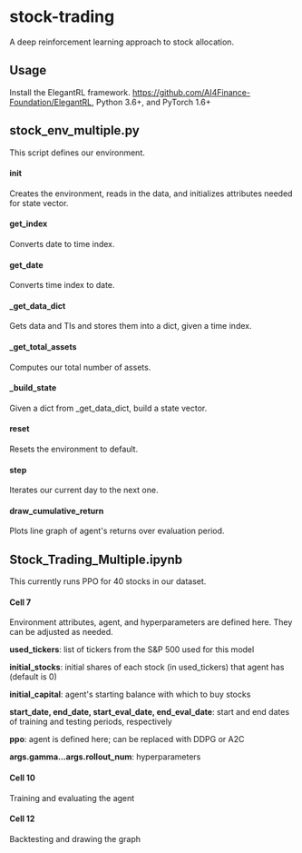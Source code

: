 # stock-trading
A deep reinforcement learning approach to stock allocation.

## Usage
Install the ElegantRL framework. https://github.com/AI4Finance-Foundation/ElegantRL, Python 3.6+, and PyTorch 1.6+ 

## stock_env_multiple.py
This script defines our environment.
#### init
Creates the environment, reads in the data, and initializes attributes needed for state vector.
#### get_index
Converts date to time index.
#### get_date
Converts time index to date.
#### _get_data_dict
Gets data and TIs and stores them into a dict, given a time index.
#### _get_total_assets
Computes our total number of assets.
#### _build_state
Given a dict from _get_data_dict, build a state vector.
#### reset
Resets the environment to default.
#### step
Iterates our current day to the next one.
#### draw_cumulative_return
Plots line graph of agent's returns over evaluation period.

## Stock_Trading_Multiple.ipynb
This currently runs PPO for 40 stocks in our dataset.

#### Cell 7
Environment attributes, agent, and hyperparameters are defined here. They can be adjusted as needed.

**used_tickers**: list of tickers from the S&P 500 used for this model

**initial_stocks**: initial shares of each stock (in used_tickers) that agent has (default is 0)

**initial_capital**: agent's starting balance with which to buy stocks

**start_date, end_date, start_eval_date, end_eval_date**: start and end dates of training and testing periods, respectively

**ppo**: agent is defined here; can be replaced with DDPG or A2C

**args.gamma...args.rollout_num**: hyperparameters

#### Cell 10
Training and evaluating the agent

#### Cell 12
Backtesting and drawing the graph

